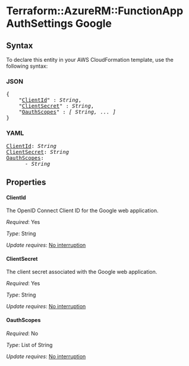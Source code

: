 # Terraform::AzureRM::FunctionApp AuthSettings Google

## Syntax

To declare this entity in your AWS CloudFormation template, use the following syntax:

### JSON

<pre>
{
    "<a href="#clientid" title="ClientId">ClientId</a>" : <i>String</i>,
    "<a href="#clientsecret" title="ClientSecret">ClientSecret</a>" : <i>String</i>,
    "<a href="#oauthscopes" title="OauthScopes">OauthScopes</a>" : <i>[ String, ... ]</i>
}
</pre>

### YAML

<pre>
<a href="#clientid" title="ClientId">ClientId</a>: <i>String</i>
<a href="#clientsecret" title="ClientSecret">ClientSecret</a>: <i>String</i>
<a href="#oauthscopes" title="OauthScopes">OauthScopes</a>: <i>
      - String</i>
</pre>

## Properties

#### ClientId

The OpenID Connect Client ID for the Google web application.

_Required_: Yes

_Type_: String

_Update requires_: [No interruption](https://docs.aws.amazon.com/AWSCloudFormation/latest/UserGuide/using-cfn-updating-stacks-update-behaviors.html#update-no-interrupt)

#### ClientSecret

The client secret associated with the Google web application.

_Required_: Yes

_Type_: String

_Update requires_: [No interruption](https://docs.aws.amazon.com/AWSCloudFormation/latest/UserGuide/using-cfn-updating-stacks-update-behaviors.html#update-no-interrupt)

#### OauthScopes

_Required_: No

_Type_: List of String

_Update requires_: [No interruption](https://docs.aws.amazon.com/AWSCloudFormation/latest/UserGuide/using-cfn-updating-stacks-update-behaviors.html#update-no-interrupt)

